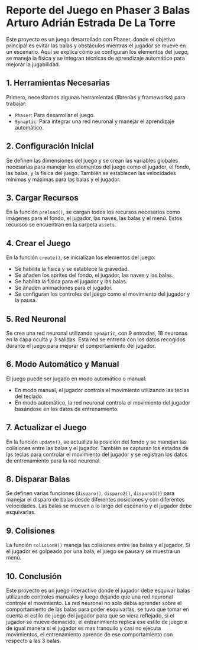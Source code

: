 # Reporte del Juego en Phaser 3 Balas Arturo Adrián Estrada De La Torre

Este proyecto es un juego desarrollado con Phaser, donde el objetivo principal es evitar las balas y obstáculos mientras el jugador se mueve en un escenario. Aquí se explica cómo se configuran los elementos del juego, se maneja la física y se integran técnicas de aprendizaje automático para mejorar la jugabilidad.

## 1. Herramientas Necesarias

Primero, necesitamos algunas herramientas (librerías y frameworks) para trabajar:
- `Phaser`: Para desarrollar el juego.
- `Synaptic`: Para integrar una red neuronal y manejar el aprendizaje automático.

## 2. Configuración Inicial

Se definen las dimensiones del juego y se crean las variables globales necesarias para manejar los elementos del juego como el jugador, el fondo, las balas, y la física del juego. También se establecen las velocidades mínimas y máximas para las balas y el jugador.

## 3. Cargar Recursos

En la función `preload()`, se cargan todos los recursos necesarios como imágenes para el fondo, el jugador, las naves, las balas y el menú. Estos recursos se encuentran en la carpeta `assets`.

## 4. Crear el Juego

En la función `create()`, se inicializan los elementos del juego:
- Se habilita la física y se establece la gravedad.
- Se añaden los sprites del fondo, el jugador, las naves y las balas.
- Se habilita la física para el jugador y las balas.
- Se añaden animaciones para el jugador.
- Se configuran los controles del juego como el movimiento del jugador y la pausa.

## 5. Red Neuronal

Se crea una red neuronal utilizando `Synaptic`, con 9 entradas, 18 neuronas en la capa oculta y 3 salidas. Esta red se entrena con los datos recogidos durante el juego para mejorar el comportamiento del jugador.

## 6. Modo Automático y Manual

El juego puede ser jugado en modo automático o manual:
- En modo manual, el jugador controla el movimiento utilizando las teclas del teclado.
- En modo automático, la red neuronal controla el movimiento del jugador basándose en los datos de entrenamiento.

## 7. Actualizar el Juego

En la función `update()`, se actualiza la posición del fondo y se manejan las colisiones entre las balas y el jugador. También se capturan los estados de las teclas para controlar el movimiento del jugador y se registran los datos de entrenamiento para la red neuronal.

## 8. Disparar Balas

Se definen varias funciones (`disparo()`, `disparo2()`, `disparo3()`) para manejar el disparo de balas desde diferentes posiciones y con diferentes velocidades. Las balas se mueven a lo largo del escenario y el jugador debe esquivarlas.

## 9. Colisiones

La función `colisionH()` maneja las colisiones entre las balas y el jugador. Si el jugador es golpeado por una bala, el juego se pausa y se muestra un menú.

## 10. Conclusión

Este proyecto es un juego interactivo donde el jugador debe esquivar balas utilizando controles manuales y luego dejando que una red neuronal controle el movimiento.
La red neuronal no solo debia aprender sobre el comportamiento de las balas para poder esquivarlas, se tuvo que tomar en cuenta el estilo de juego del jugador para que se viera reflejado, si el jugador se mueve demacido, el entranimiento replica ese estilo de juego e de igual manera si el jugador es mas tranquilo y casi no ejecuta movimientos, el entrenamiento aprende de ese comportamiento con respecto a las 3 balas.
